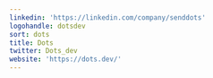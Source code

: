 ```yaml
---
linkedin: 'https://linkedin.com/company/senddots'
logohandle: dotsdev
sort: dots
title: Dots
twitter: Dots_dev
website: 'https://dots.dev/'
---
```


